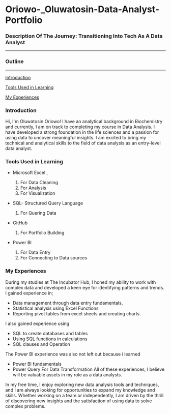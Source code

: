 # Oriowo-_Oluwatosin-Data-Analyst-Portfolio

### Description Of The Journey: Transitioning Into Tech As A Data Analyst
---
### Outline 
---
  [Introduction](#introduction)

  [Tools Used in Learning](#tools-used-in-cleaning)

  [My Experiences](my-experiences)

### Introduction
Hi, I'm Oluwatosin Oriowo! I have an analytical background in Biochemistry and currently, I am on track to completing my course in Data Analysis. I have developed a strong foundation in the life sciences and a passion for using data to uncover meaningful insights. I am excited to bring my technical and analytical skills to the field of data analysis as an entry-level data analyst.

### Tools Used in Learning
- Microsoft Excel ,  
  1. For Data Cleaning
  2. For Analysis
  3. For Visualization
     
- SQL- Structured Query Language
  1. For Quering Data
     
- GitHub
  1. For Portfolio Building
     
- Power BI   
  1. For Data Entry
  2. For Connecting to Data sources 

### My Experiences
During my studies at The Incubator Hub, I honed my ability to work with complex data and developed a keen eye for identifying patterns and trends. I gained experience in;
- Data management through data entry fundamentals,  
- Statistical analysis using Excel Functions
- Reporting pivot tables from excel sheets and creating charts. 

I also gained experience using 
- SQL to create databases and tables
- Using SQL functions in calculations
- SQL clauses and Operation

The Power BI experience was also not left out because i learned
- Power BI fundamentals
- Power Query For Data Transformation
All of these experiences, I believe will be valuable assets in my role as a data analysts.
  

In my free time, I enjoy exploring new data analysis tools and techniques, and I am always looking for opportunities to expand my knowledge and skills. Whether working on a team or independently, I am driven by the thrill of discovering new insights and the satisfaction of using data to solve complex problems.
